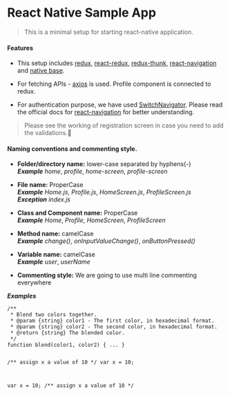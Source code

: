 <h1><a id="React_Native_Sample_App_0"></a>React Native Sample App</h1>
<blockquote>
<p>This is a minimal setup for starting react-native application.</p>
</blockquote>
<h4><a id="Features_4"></a>Features</h4>
<ul>
<li>
<p>This setup includes <a href="https://redux.js.org/basics">redux</a>, <a href="https://redux.js.org/basics">react-redux</a>, <a href="https://github.com/reduxjs/redux-thunk">redux-thunk</a>, <a href="https://reactnavigation.org/docs/en/getting-started.html">react-navigation</a> and <a href="http://docs.nativebase.io/Components.html#Components">native base</a>.</p>
</li>
<li>
<p>For fetching APIs - <a href="https://github.com/axios/axios">axios</a> is used. Profile component is connected to redux.</p>
</li>
<li>
<p>For authentication purpose, we have used <a href="https://reactnavigation.org/docs/en/auth-flow.html">SwitchNavigator</a>. Please read the official docs for <a href="https://reactnavigation.org/docs/en/getting-started.html">react-navigation</a> for better understanding.</p>
</li>
</ul>
<blockquote>
<p>Please see the working of registration screen in case you need to add the validations.</p>
</blockquote>
<h4><a id="Naming_conventions_and_commenting_style_13"></a>Naming conventions and commenting style.</h4>
<ul>
<li>
<p><strong>Folder/directory name:</strong> lower-case separated by hyphens(-)<br>
<strong><em>Example</em></strong> <em>home</em>, <em>profile</em>, <em>home-screen</em>, <em>profile-screen</em></p>
</li>
<li>
<p><strong>File name:</strong> ProperCase<br>
<strong><em>Example</em></strong> <em>Home.js</em>, <em>Profile.js</em>, <em>HomeScreen.js</em>, <em>ProfileScreen.js</em><br>
<strong><em>Exception</em></strong> <em>index.js</em></p>
</li>
<li>
<p><strong>Class and Component name:</strong> ProperCase<br>
<strong><em>Example</em></strong> <em>Home</em>, <em>Profile</em>, <em>HomeScreen</em>, <em>ProfileScreen</em></p>
</li>
<li>
<p><strong>Method name:</strong> camelCase<br>
<strong><em>Example</em></strong> <em>change()</em>, <em>onInputValueChange()</em>, <em>onButtonPressed()</em></p>
</li>
<li>
<p><strong>Variable name:</strong> camelCase<br>
<strong><em>Example</em></strong> <em>user</em>, <em>userName</em></p>
</li>
<li>
<p><strong>Commenting style:</strong> We are going to use multi line commenting everywhere</p>
</li>
</ul>
<p><strong><em>Examples</em></strong></p>
<pre><code>/**
 * Blend two colors together.
 * @param {string} color1 - The first color, in hexadecimal format.
 * @param {string} color2 - The second color, in hexadecimal format.
 * @return {string} The blended color.
 */
function blend(color1, color2) { ... }


/** assign x a value of 10 */
var x = 10;
    
var x = 10; /** assign x a value of 10 */
</code></pre>